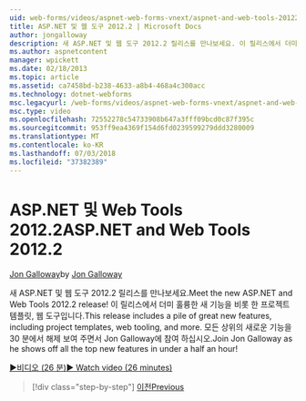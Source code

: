 ```yaml
---
uid: web-forms/videos/aspnet-web-forms-vnext/aspnet-and-web-tools-20122
title: ASP.NET 및 웹 도구 2012.2 | Microsoft Docs
author: jongalloway
description: 새 ASP.NET 및 웹 도구 2012.2 릴리스를 만나보세요. 이 릴리스에서 더미 훌륭한 새 기능을 비롯 한 프로젝트 템플릿, 웹 도구입니다. Jo...
ms.author: aspnetcontent
manager: wpickett
ms.date: 02/18/2013
ms.topic: article
ms.assetid: ca7458bd-b238-4633-a8b4-468a4c300acc
ms.technology: dotnet-webforms
msc.legacyurl: /web-forms/videos/aspnet-web-forms-vnext/aspnet-and-web-tools-20122
msc.type: video
ms.openlocfilehash: 72552278c54733908b647a3fff09bcd0c87f395c
ms.sourcegitcommit: 953ff9ea4369f154d6fd0239599279ddd3280009
ms.translationtype: MT
ms.contentlocale: ko-KR
ms.lasthandoff: 07/03/2018
ms.locfileid: "37382389"
---
```

<a name="aspnet-and-web-tools-20122"></a><span data-ttu-id="565b2-105">ASP.NET 및 Web Tools 2012.2</span><span class="sxs-lookup"><span data-stu-id="565b2-105">ASP.NET and Web Tools 2012.2</span></span>
====================
<span data-ttu-id="565b2-106">[Jon Galloway](https://github.com/jongalloway)</span><span class="sxs-lookup"><span data-stu-id="565b2-106">by [Jon Galloway](https://github.com/jongalloway)</span></span>

<span data-ttu-id="565b2-107">새 ASP.NET 및 웹 도구 2012.2 릴리스를 만나보세요.</span><span class="sxs-lookup"><span data-stu-id="565b2-107">Meet the new ASP.NET and Web Tools 2012.2 release!</span></span> <span data-ttu-id="565b2-108">이 릴리스에서 더미 훌륭한 새 기능을 비롯 한 프로젝트 템플릿, 웹 도구입니다.</span><span class="sxs-lookup"><span data-stu-id="565b2-108">This release includes a pile of great new features, including project templates, web tooling, and more.</span></span> <span data-ttu-id="565b2-109">모든 상위의 새로운 기능을 30 분에서 해제 보여 주면서 Jon Galloway에 참여 하십시오.</span><span class="sxs-lookup"><span data-stu-id="565b2-109">Join Jon Galloway as he shows off all the top new features in under a half an hour!</span></span>

[<span data-ttu-id="565b2-110">&#9654;비디오 (26 분)</span><span class="sxs-lookup"><span data-stu-id="565b2-110">&#9654; Watch video (26 minutes)</span></span>](https://channel9.msdn.com/Blogs/ASP-NET-Site-Videos/aspnet-and-web-tools-20122)

> [!div class="step-by-step"]
> [<span data-ttu-id="565b2-111">이전</span><span class="sxs-lookup"><span data-stu-id="565b2-111">Previous</span></span>](getting-started-with-the-next-version-of-aspnet.md)
